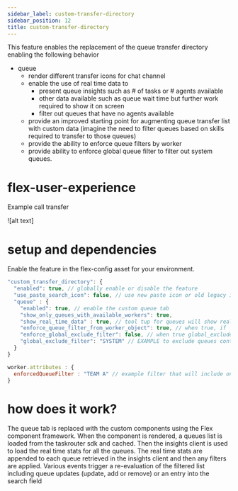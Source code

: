 ```yaml
---
sidebar_label: custom-transfer-directory
sidebar_position: 12
title: custom-transfer-directory
---
```


This feature enables the replacement of the queue transfer directory enabling the following behavior

- queue
  - render different transfer icons for chat channel
  - enable the use of real time data to
    - present queue insights such as # of tasks or # agents available
    - other data available such as queue wait time but further work required to show it on screen
    - filter out queues that have no agents available
  - provide an improved starting point for augmenting queue transfer list with custom data (imagine the need to filter queues based on skills required to transfer to those queues)
  - provide the ability to enforce queue filters by worker
  - provide ability to enforce global queue filter to filter out system queues.

# flex-user-experience

Example call transfer

![alt text]

# setup and dependencies

Enable the feature in the flex-config asset for your environment.

```javascript
"custom_transfer_directory": {
  "enabled": true, // globally enable or disable the feature
  "use_paste_search_icon": false, // use new paste icon or old legacy icon (recommended to use old icon if mixing with OOTB tabs for consistant look)
  "queue" : {
    "enabled": true, // enable the custom queue tab
    "show_only_queues_with_available_workers": true,
    "show_real_time_data" : true, // tool tup for queues will show real time data instead of queue name
    "enforce_queue_filter_from_worker_object": true, // when true, if `worker.attributes.enforcedQueueFilter` is present, it will be enforced, otherwise ignored
    "enforce_global_exclude_filter": false, // when true global_exclude_filter will be applied to exclude any queues matching the filter
    "global_exclude_filter": "SYSTEM" // EXAMPLE to exclude queues containing the word SYSTEM
  }
}
```

```javascript
worker.attributes : {
  enforcedQueueFilter : "TEAM A" // example filter that will include only queues with TEAM A in the name
}
```

# how does it work?

The queue tab is replaced with the custom components using the Flex component framework. When the component is rendered, a queues list is loaded from the taskrouter sdk and cached. Then the insights client is used to load the real time stats for all the queues. The real time stats are appended to each queue retrieved in the insights client and then any filters are applied. Various events trigger a re-evaluation of the filtered list including queue updates (update, add or remove) or an entry into the search field
